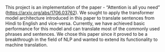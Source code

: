 This project is an implementation of the paper - “Attention is all you need” (https://arxiv.org/abs/1706.03762). We sought to apply the transformer model architecture introduced in this paper to translate sentences from Hindi to English and vice-versa. Currently, we have achieved basic performance for this model and can translate most of the commonly used phrases and sentences. We chose this paper since it proved to be a breakthrough in the field of NLP and wanted to extend its functionality to machine translation.
